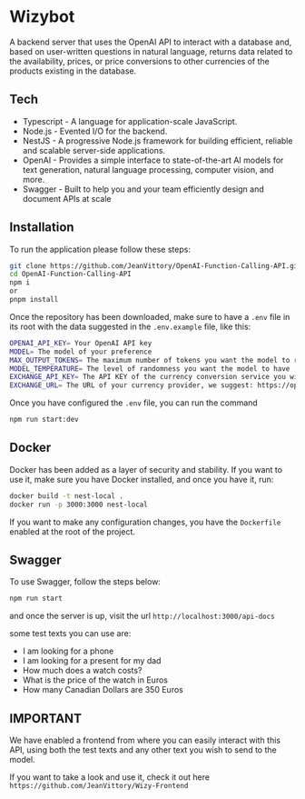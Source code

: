 # Wizybot

A backend server that uses the OpenAI API to interact with a database and, based on user-written questions in natural language, returns data related to the availability, prices, or price conversions to other currencies of the products existing in the database.

## Tech

- Typescript - A language for application-scale JavaScript.
- Node.js - Evented I/O for the backend.
- NestJS - A progressive Node.js framework for building efficient, reliable and scalable server-side applications.
- OpenAI - Provides a simple interface to state-of-the-art AI models for text generation, natural language processing, computer vision, and more.
- Swagger - Built to help you and your team efficiently design and document APIs at scale

## Installation

To run the application please follow these steps:

```sh
git clone https://github.com/JeanVittory/OpenAI-Function-Calling-API.git
cd OpenAI-Function-Calling-API
npm i
or
pnpm install
```

Once the repository has been downloaded, make sure to have a `.env` file in its root with the data suggested in the `.env.example` file, like this:

```sh
OPENAI_API_KEY= Your OpenAI API key
MODEL= The model of your preference
MAX_OUTPUT_TOKENS= The maximum number of tokens you want the model to respond with
MODEL_TEMPERATURE= The level of randomness you want the model to have
EXCHANGE_API_KEY= The API KEY of the currency conversion service you wish to use
EXCHANGE_URL= The URL of your currency provider, we suggest: https://openexchangerates.org/api/latest.json
```

Once you have configured the `.env` file, you can run the command

```sh
npm run start:dev
```

## Docker

Docker has been added as a layer of security and stability. If you want to use it, make sure you have Docker installed, and once you have it, run:

```sh
docker build -t nest-local .
docker run -p 3000:3000 nest-local
```

If you want to make any configuration changes, you have the `Dockerfile` enabled at the root of the project.

## Swagger

To use Swagger, follow the steps below:

```sh
npm run start
```

and once the server is up, visit the url `http://localhost:3000/api-docs`

some test texts you can use are:

- I am looking for a phone
- I am looking for a present for my dad
- How much does a watch costs?
- What is the price of the watch in Euros
- How many Canadian Dollars are 350 Euros

## IMPORTANT

We have enabled a frontend from where you can easily interact with this API, using both the test texts and any other text you wish to send to the model.

If you want to take a look and use it, check it out here `https://github.com/JeanVittory/Wizy-Frontend`
